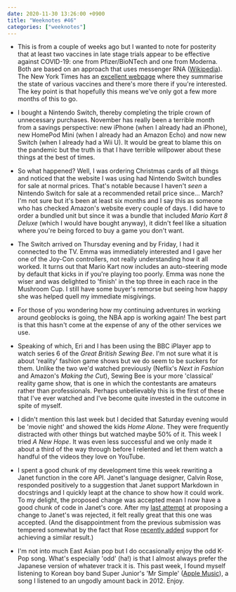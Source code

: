 ```yaml
---
date: 2020-11-30 13:26:00 +0900
title: "Weeknotes #46"
categories: ["weeknotes"]
---
```


- This is from a couple of weeks ago but I wanted to note for posterity that at least two vaccines in late stage trials appear to be effective against COVID-19: one from Pfizer/BioNTech and one from Moderna. Both are based on an approach that uses messenger RNA ([Wikipedia](https://en.wikipedia.org/wiki/RNA_vaccine)). The New York Times has an [excellent webpage](https://www.nytimes.com/interactive/2020/science/coronavirus-vaccine-tracker.html) where they summarise the state of various vaccines and there's more there if you're interested. The key point is that hopefully this means we've only got a few more months of this to go.

- I bought a Nintendo Switch, thereby completing the triple crown of unnecessary purchases. November has really been a terrible month from a savings perspective: new iPhone (when I already had an iPhone), new HomePod Mini (when I already had an Amazon Echo) and now new Switch (when I already had a Wii U). It would be great to blame this on the pandemic but the truth is that I have terrible willpower about these things at the best of times.

- So what happened? Well, I was ordering Christmas cards of all things and noticed that the website I was using had Nintendo Switch bundles for sale at normal prices. That's notable because I haven't _seen_ a Nintendo Switch for sale at a recommended retail price since... March? I'm not sure but it's been at least six months and I say this as someone who has checked Amazon's website every couple of days. I did have to order a bundled unit but since it was a bundle that included _Mario Kart 8 Deluxe_ (which I would have bought anyway), it didn't feel like a situation where you're being forced to buy a game you don't want.

- The Switch arrived on Thursday evening and by Friday, I had it connected to the TV. Emma was immediately interested and I gave her one of the Joy-Con controllers, not really understanding how it all worked. It turns out that Mario Kart now includes an auto-steering mode by default that kicks in if you're playing too poorly. Emma was none the wiser and was delighted to 'finish' in the top three in each race in the Mushroom Cup. I still have some buyer's remorse but seeing how happy she was helped quell my immediate misgivings.

- For those of you wondering how my continuing adventures in working around geoblocks is going, the NBA app is working again! The best part is that this hasn't come at the expense of any of the other services we use.

- Speaking of which, Eri and I has been using the BBC iPlayer app to watch series 6 of the _Great British Sewing Bee_. I'm not sure what it is about 'reality' fashion game shows but we do seem to be suckers for them. Unlike the two we'd watched previously (Neflix's _Next in Fashion_ and Amazon's _Making the Cut_), Sewing Bee is your more 'classical' reality game show, that is one in which the contestants are amateurs rather than professionals. Perhaps unbelievably this is the first of these that I've ever watched and I've become quite invested in the outcome in spite of myself.

- I didn't mention this last week but I decided that Saturday evening would be 'movie night' and showed the kids _Home Alone_. They were frequently distracted with other things but watched maybe 50% of it. This week I tried _A New Hope_. It was even less successful and we only made it about a third of the way through before I relented and let them watch a handful of the videos they love on YouTube.

- I spent a good chunk of my development time this week rewriting a Janet function in the core API. Janet's language designer, Calvin Rose, responded positively to a suggestion that Janet support Markdown in docstrings and I quickly leapt at the chance to show how it could work. To my delight, the proposed change was accepted mean I now have a good chunk of code in Janet's core. After my [last attempt](https://updates.inqk.net/post/1604904720.html) at proposing a change to Janet's was rejected, it felt really great that this one was accepted. (And the disappointment from the previous submission was tempered somewhat by the fact that Rose [recently added](https://github.com/janet-lang/janet/commit/3ab2ae130b5742541738a049b76ddc22037d6b43) support for achieving a similar result.)

- I'm not into much East Asian pop but I do occasionally enjoy the odd K-Pop song. What's especially 'odd' (ha!) is that I almost always prefer the Japanese version of whatever track it is. This past week, I found myself listening to Korean boy band Super Junior's 'Mr Simple' ([Apple Music](https://music.apple.com/us/album/mr-simple/672082831?i=672082949)), a song I listened to an ungodly amount back in 2012. Enjoy.
